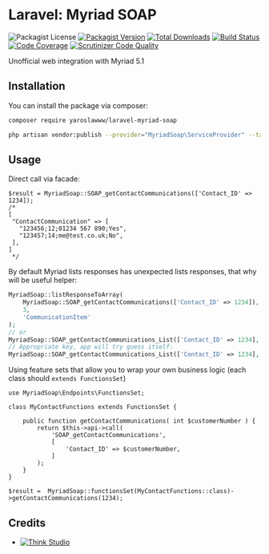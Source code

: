 # Laravel: Myriad SOAP

![Packagist License](https://img.shields.io/packagist/l/yaroslawww/laravel-myriad-soap?color=%234dc71f)
[![Packagist Version](https://img.shields.io/packagist/v/yaroslawww/laravel-myriad-soap)](https://packagist.org/packages/yaroslawww/laravel-myriad-soap)
[![Total Downloads](https://img.shields.io/packagist/dt/yaroslawww/laravel-myriad-soap)](https://packagist.org/packages/yaroslawww/laravel-myriad-soap)
[![Build Status](https://scrutinizer-ci.com/g/yaroslawww/laravel-myriad-soap/badges/build.png?b=master)](https://scrutinizer-ci.com/g/yaroslawww/laravel-myriad-soap/build-status/master)
[![Code Coverage](https://scrutinizer-ci.com/g/yaroslawww/laravel-myriad-soap/badges/coverage.png?b=master)](https://scrutinizer-ci.com/g/yaroslawww/laravel-myriad-soap/?branch=master)
[![Scrutinizer Code Quality](https://scrutinizer-ci.com/g/yaroslawww/laravel-myriad-soap/badges/quality-score.png?b=master)](https://scrutinizer-ci.com/g/yaroslawww/laravel-myriad-soap/?branch=master)

Unofficial web integration with Myriad 5.1

## Installation

You can install the package via composer:

```bash
composer require yaroslawww/laravel-myriad-soap

php artisan vendor:publish --provider="MyriadSoap\ServiceProvider" --tag="config"
```

## Usage

Direct call via facade:

```injectablephp
$result = MyriadSoap::SOAP_getContactCommunications(['Contact_ID' => 1234]);
/*
[
 "ContactCommunication" => [
   "123456;12;01234 567 890;Yes",
   "123457;14;me@test.co.uk;No",
 ],
]
 */
```

By default Myriad lists responses has unexpected lists responses, that why will be useful helper:

```php
MyriadSoap::listResponseToArray(
    MyriadSoap::SOAP_getContactCommunications(['Contact_ID' => 1234]), 
    3, 
    'CommunicationItem'
);
// or
MyriadSoap::SOAP_getContactCommunications_List(['Contact_ID' => 1234], 3, 'ContactCommunication');
// Appropriate key, app will try guess itself:
MyriadSoap::SOAP_getContactCommunications_List(['Contact_ID' => 1234], 3);
```

Using feature sets that allow you to wrap your own business logic (each class should `extends FunctionsSet`)

```injectablephp
use MyriadSoap\Endpoints\FunctionsSet;

class MyContactFunctions extends FunctionsSet {

    public function getContactCommunications( int $customerNumber ) {
        return $this->api->call(
            'SOAP_getContactCommunications',
            [
                'Contact_ID' => $customerNumber,
            ]
        );
    }
}

$result =  MyriadSoap::functionsSet(MyContactFunctions::class)->getContactCommunications(1234);
```

## Credits

- [![Think Studio](https://yaroslawww.github.io/images/sponsors/packages/logo-think-studio.png)](https://think.studio/)
